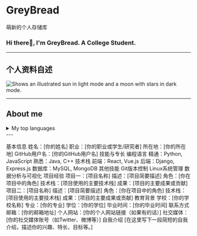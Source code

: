 # GreyBread
萌新的个人存储库
### Hi there👋, I'm GreyBread. A College Student.

---
## 个人资料自述
<picture>
  <source media="(prefers-color-scheme: dark)" srcset= "[E:\米雪儿.jpg](https://image.baidu.com/search/detail?ct=503316480&z=undefined&tn=baiduimagedetail&ipn=d&word=%E5%8D%A1%E6%8B%89%E6%AF%94%E4%B8%98%E7%B1%B3%E9%9B%AA%E5%84%BF&step_word=&lid=9901897607308441643&ie=utf-8&in=&cl=2&lm=-1&st=undefined&hd=undefined&latest=undefined&copyright=undefined&cs=2881311310,3952875635&os=228721506,1793403676&simid=61001085,782965454&pn=0&rn=1&di=7348476013078118401&ln=440&fr=&fmq=1713781144055_R&fm=&ic=undefined&s=undefined&se=&sme=&tab=0&width=undefined&height=undefined&face=undefined&is=0,0&istype=0&ist=&jit=&bdtype=0&spn=0&pi=0&gsm=1e&objurl=https%3A%2F%2Fi1.hdslb.com%2Fbfs%2Farchive%2Fa95630008057990c9a2b55a49a3861480d79a777.jpg&rpstart=0&rpnum=0&adpicid=0&nojc=undefined&dyTabStr=MCwzLDIsMSw2LDQsNSw3LDgsOQ%3D%3D)">
  <source media="(prefers-color-scheme: light)" srcset= "[E:\米雪儿.jpg](https://image.baidu.com/search/detail?ct=503316480&z=undefined&tn=baiduimagedetail&ipn=d&word=%E5%8D%A1%E6%8B%89%E6%AF%94%E4%B8%98%E7%B1%B3%E9%9B%AA%E5%84%BF&step_word=&lid=9901897607308441643&ie=utf-8&in=&cl=2&lm=-1&st=undefined&hd=undefined&latest=undefined&copyright=undefined&cs=2881311310,3952875635&os=228721506,1793403676&simid=61001085,782965454&pn=0&rn=1&di=7348476013078118401&ln=440&fr=&fmq=1713781144055_R&fm=&ic=undefined&s=undefined&se=&sme=&tab=0&width=undefined&height=undefined&face=undefined&is=0,0&istype=0&ist=&jit=&bdtype=0&spn=0&pi=0&gsm=1e&objurl=https%3A%2F%2Fi1.hdslb.com%2Fbfs%2Farchive%2Fa95630008057990c9a2b55a49a3861480d79a777.jpg&rpstart=0&rpnum=0&adpicid=0&nojc=undefined&dyTabStr=MCwzLDIsMSw2LDQsNSw3LDgsOQ%3D%3D)">
  <img alt="Shows an illustrated sun in light mode and a moon with stars in dark mode." src= "[E:\米雪儿.jpg](https://image.baidu.com/search/detail?ct=503316480&z=undefined&tn=baiduimagedetail&ipn=d&word=%E5%8D%A1%E6%8B%89%E6%AF%94%E4%B8%98%E7%B1%B3%E9%9B%AA%E5%84%BF&step_word=&lid=9901897607308441643&ie=utf-8&in=&cl=2&lm=-1&st=undefined&hd=undefined&latest=undefined&copyright=undefined&cs=2881311310,3952875635&os=228721506,1793403676&simid=61001085,782965454&pn=0&rn=1&di=7348476013078118401&ln=440&fr=&fmq=1713781144055_R&fm=&ic=undefined&s=undefined&se=&sme=&tab=0&width=undefined&height=undefined&face=undefined&is=0,0&istype=0&ist=&jit=&bdtype=0&spn=0&pi=0&gsm=1e&objurl=https%3A%2F%2Fi1.hdslb.com%2Fbfs%2Farchive%2Fa95630008057990c9a2b55a49a3861480d79a777.jpg&rpstart=0&rpnum=0&adpicid=0&nojc=undefined&dyTabStr=MCwzLDIsMSw2LDQsNSw3LDgsOQ%3D%3D)">
</picture>

---
## About me

<details>
<summary>My top languages</summary>

| Rank | Languages |
|-----:|-----------|
|     1| JavaScript|
|     2| Python    |
|     3| SQL       |

</details>
---

基本信息
姓名：[你的姓名]
职业：[你的职业或学生/研究者]
所在地：[你的所在地]
GitHub用户名：[你的GitHub用户名]
技能与专长
编程语言
精通：Python, JavaScript
熟悉：Java, C++
技术栈
前端：React, Vue.js
后端：Django, Express.js
数据库：MySQL, MongoDB
其他技能
Git版本控制
Linux系统管理
数据分析与可视化
项目经验
项目一：[项目名称]
描述：[项目简要描述]
角色：[你在项目中的角色]
技术栈：[项目使用的主要技术栈]
成果：[项目的主要成果或贡献]
项目二：[项目名称]
描述：[项目简要描述]
角色：[你在项目中的角色]
技术栈：[项目使用的主要技术栈]
成果：[项目的主要成果或贡献]
教育背景
学校：[你的学校名称]
专业：[你的专业]
学位：[你的学位]
毕业时间：[你的毕业时间]
联系方式
邮箱：[你的邮箱地址]
个人网站：[你的个人网站链接（如果有的话）]
社交媒体：[你的社交媒体账号（如Twitter、微博等）]
自我介绍
[在这里写下一段简短的自我介绍，描述你的兴趣、特长、目标等。]


